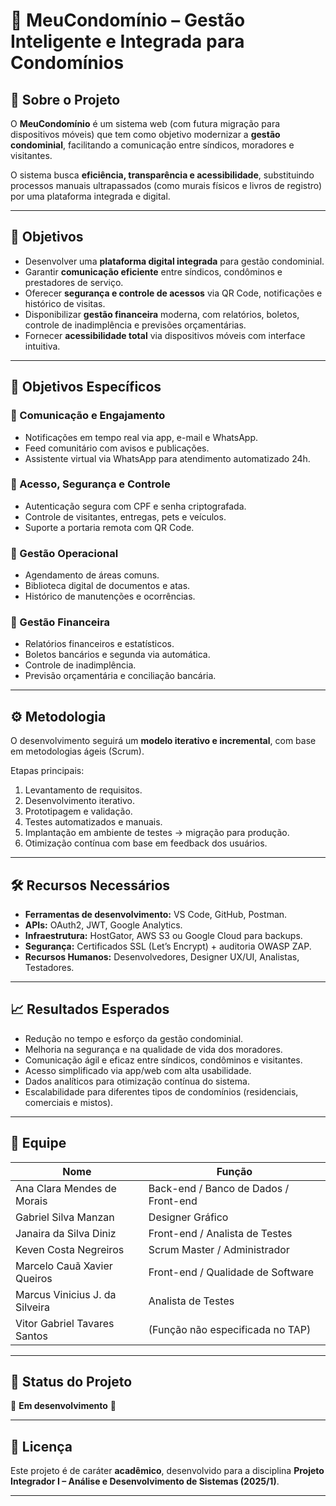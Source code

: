 # 🏢 MeuCondomínio – Gestão Inteligente e Integrada para Condomínios

## 📖 Sobre o Projeto
O **MeuCondomínio** é um sistema web (com futura migração para dispositivos móveis) que tem como objetivo modernizar a **gestão condominial**, facilitando a comunicação entre síndicos, moradores e visitantes.  

O sistema busca **eficiência, transparência e acessibilidade**, substituindo processos manuais ultrapassados (como murais físicos e livros de registro) por uma plataforma integrada e digital.  

---

## 🎯 Objetivos
- Desenvolver uma **plataforma digital integrada** para gestão condominial.  
- Garantir **comunicação eficiente** entre síndicos, condôminos e prestadores de serviço.  
- Oferecer **segurança e controle de acessos** via QR Code, notificações e histórico de visitas.  
- Disponibilizar **gestão financeira** moderna, com relatórios, boletos, controle de inadimplência e previsões orçamentárias.  
- Fornecer **acessibilidade total** via dispositivos móveis com interface intuitiva.  

---

## 🧩 Objetivos Específicos
### 📌 Comunicação e Engajamento
- Notificações em tempo real via app, e-mail e WhatsApp.  
- Feed comunitário com avisos e publicações.  
- Assistente virtual via WhatsApp para atendimento automatizado 24h.  

### 📌 Acesso, Segurança e Controle
- Autenticação segura com CPF e senha criptografada.  
- Controle de visitantes, entregas, pets e veículos.  
- Suporte a portaria remota com QR Code.  

### 📌 Gestão Operacional
- Agendamento de áreas comuns.  
- Biblioteca digital de documentos e atas.  
- Histórico de manutenções e ocorrências.  

### 📌 Gestão Financeira
- Relatórios financeiros e estatísticos.  
- Boletos bancários e segunda via automática.  
- Controle de inadimplência.  
- Previsão orçamentária e conciliação bancária.  

---

## ⚙️ Metodologia
O desenvolvimento seguirá um **modelo iterativo e incremental**, com base em metodologias ágeis (Scrum).  

Etapas principais:
1. Levantamento de requisitos.  
2. Desenvolvimento iterativo.  
3. Prototipagem e validação.  
4. Testes automatizados e manuais.  
5. Implantação em ambiente de testes → migração para produção.  
6. Otimização contínua com base em feedback dos usuários.  

---

## 🛠️ Recursos Necessários
- **Ferramentas de desenvolvimento:** VS Code, GitHub, Postman.  
- **APIs:** OAuth2, JWT, Google Analytics.  
- **Infraestrutura:** HostGator, AWS S3 ou Google Cloud para backups.  
- **Segurança:** Certificados SSL (Let’s Encrypt) + auditoria OWASP ZAP.  
- **Recursos Humanos:** Desenvolvedores, Designer UX/UI, Analistas, Testadores.  

---

## 📈 Resultados Esperados
- Redução no tempo e esforço da gestão condominial.  
- Melhoria na segurança e na qualidade de vida dos moradores.  
- Comunicação ágil e eficaz entre síndicos, condôminos e visitantes.  
- Acesso simplificado via app/web com alta usabilidade.  
- Dados analíticos para otimização contínua do sistema.  
- Escalabilidade para diferentes tipos de condomínios (residenciais, comerciais e mistos).  

---

## 👥 Equipe
| Nome                          | Função                         |
|-------------------------------|--------------------------------|
| Ana Clara Mendes de Morais    | Back-end / Banco de Dados / Front-end |
| Gabriel Silva Manzan          | Designer Gráfico               |
| Janaira da Silva Diniz        | Front-end / Analista de Testes |
| Keven Costa Negreiros         | Scrum Master / Administrador   |
| Marcelo Cauã Xavier Queiros   | Front-end / Qualidade de Software |
| Marcus Vinicius J. da Silveira| Analista de Testes             |
| Vitor Gabriel Tavares Santos  | (Função não especificada no TAP)|

---

## 📍 Status do Projeto
🚧 **Em desenvolvimento** 🚧  

---

## 📜 Licença
Este projeto é de caráter **acadêmico**, desenvolvido para a disciplina **Projeto Integrador I – Análise e Desenvolvimento de Sistemas (2025/1)**.  

---
